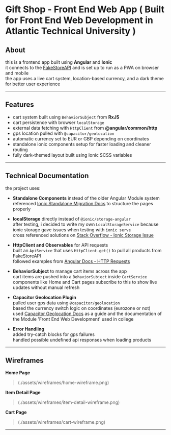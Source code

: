 # Gift Shop - Front End Web App ( Built for Front End Web Development in Atlantic Technical University )

## About

this is a frontend app built using **Angular** and **Ionic**  
it connects to the [FakeStoreAPI](https://fakestoreapi.com/products) and is set up to run as a PWA on browser and mobile  
the app uses a live cart system, location-based currency, and a dark theme for better user experience

---

## Features

- cart system built using `BehaviorSubject` from **RxJS**
- cart persistence with browser `localStorage`
- external data fetching with `HttpClient` from **@angular/common/http**
- gps location pulled with `@capacitor/geolocation`
- automatic currency set to EUR or GBP depending on coordinates
- standalone ionic components setup for faster loading and cleaner routing
- fully dark-themed layout built using Ionic SCSS variables

---

## Technical Documentation

the project uses:

- **Standalone Components** instead of the older Angular Module system  
  referenced [Ionic Standalone Migration Docs](https://ionicframework.com/docs/angular/standalone-components) to structure the pages properly

- **localStorage** directly instead of `@ionic/storage-angular`  
  after testing, i decided to write my own `LocalStorageService` because ionic storage gave issues when testing with `ionic serve`  
  cross referenced solutions on [Stack Overflow - Ionic Storage Issue](https://stackoverflow.com/questions/74439365/no-available-storage-method-found-in-ionic-angular)  

- **HttpClient and Observables** for API requests  
  built an `ApiService` that uses `HttpClient.get()` to pull all products from FakeStoreAPI  
  followed examples from [Angular Docs - HTTP Requests](https://angular.io/guide/http)

- **BehaviorSubject** to manage cart items across the app  
  cart items are pushed into a `BehaviorSubject` inside `CartService`  
  components like Home and Cart pages subscribe to this to show live updates without manual refresh

- **Capacitor Geolocation Plugin**  
  pulled user gps data using `@capacitor/geolocation`  
  based the currency switch logic on coordinates (eurozone or not)  
  used [Capacitor Geolocation Docs](https://capacitorjs.com/docs/apis/geolocation) as a guide and the documentation of the Module 'Front End Web Development' used in college



- **Error Handling**  
  added try-catch blocks for gps failures  
  handled possible undefined api responses when loading products

---

## Wireframes

**Home Page**

> (./assets/wireframes/home-wireframe.png)

**Item Detail Page**

> (./assets/wireframes/item-detail-wireframe.png)

**Cart Page**

> (./assets/wireframes/cart-wireframe.png)

---


